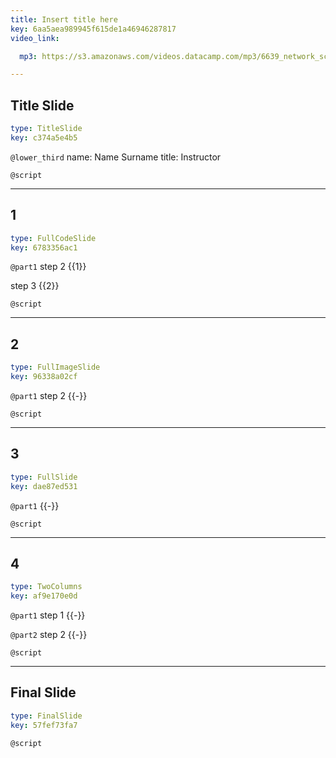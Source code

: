 ```yaml
---
title: Insert title here
key: 6aa5aea989945f615de1a46946287817
video_link:

  mp3: https://s3.amazonaws.com/videos.datacamp.com/mp3/6639_network_science_a_tidy_approach/v2/6639_ch4_2.mp3

---
```

## Title Slide

```yaml
type: TitleSlide
key: c374a5e4b5
```





`@lower_third`
name: Name Surname
title: Instructor

`@script`




---
## 1

```yaml
type: FullCodeSlide
key: 6783356ac1
```

`@part1`
step 2 {{1}}

step 3 {{2}}





`@script`




---
## 2

```yaml
type: FullImageSlide
key: 96338a02cf
```

`@part1`
step 2 {{-}}





`@script`




---
## 3

```yaml
type: FullSlide
key: dae87ed531
```

`@part1`
 {{-}}





`@script`




---
## 4

```yaml
type: TwoColumns
key: af9e170e0d
```

`@part1`
step 1 {{-}}

`@part2`
step 2 {{-}}




`@script`




---
## Final Slide

```yaml
type: FinalSlide
key: 57fef73fa7
```






`@script`



